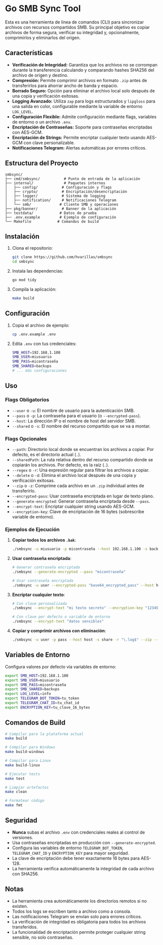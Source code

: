 # Go SMB Sync Tool

Esta es una herramienta de línea de comandos (CLI) para sincronizar archivos con recursos compartidos SMB. Su principal objetivo es copiar archivos de forma segura, verificar su integridad y, opcionalmente, comprimirlos y eliminarlos del origen.

## Características

- **Verificación de Integridad:** Garantiza que los archivos no se corrompan durante la transferencia calculando y comparando hashes SHA256 del archivo de origen y destino.
- **Compresión:** Permite comprimir archivos en formato `.zip` antes de transferirlos para ahorrar ancho de banda y espacio.
- **Borrado Seguro:** Opción para eliminar el archivo local solo después de una copia y verificación exitosas.
- **Logging Avanzado:** Utiliza `zap` para logs estructurados y `lipgloss` para una salida en color, configurable mediante la variable de entorno `LOG_LEVEL`.
- **Configuración Flexible:** Admite configuración mediante flags, variables de entorno o un archivo `.env`.
- **Encriptación de Contraseñas:** Soporte para contraseñas encriptadas con AES-GCM.
- **Encriptación de Strings:** Permite encriptar cualquier texto usando AES-GCM con clave personalizable.
- **Notificaciones Telegram:** Alertas automáticas por errores críticos.

## Estructura del Proyecto

```
smbsync/
├── cmd/smbsync/           # Punto de entrada de la aplicación
├── internal/              # Paquetes internos
│   ├── config/           # Configuración y flags
│   ├── crypto/           # Encriptación/desencriptación
│   ├── logger/           # Sistema de logging
│   ├── notification/     # Notificaciones Telegram
│   └── smb/             # Cliente SMB y operaciones
├── pkg/banner/           # Banner de la aplicación
├── testdata/            # Datos de prueba
├── .env.example         # Ejemplo de configuración
└── Makefile            # Comandos de build
```

## Instalación

1. Clona el repositorio:
   ```bash
   git clone https://github.com/hvarillas/smbsync
   cd smbsync
   ```

2. Instala las dependencias:
   ```bash
   go mod tidy
   ```

3. Compila la aplicación:
   ```bash
   make build
   ```

## Configuración

1. Copia el archivo de ejemplo:
   ```bash
   cp .env.example .env
   ```

2. Edita `.env` con tus credenciales:
   ```bash
   SMB_HOST=192.168.1.100
   SMB_USER=miusuario
   SMB_PASS=micontraseña
   SMB_SHARED=backups
   # ... más configuraciones
   ```

## Uso

### Flags Obligatorios

- `--user` o `-u`: El nombre de usuario para la autenticación SMB.
- `--pass` o `-p`: La contraseña para el usuario (o `--encrypted-pass`).
- `--host`: La dirección IP o el nombre de host del servidor SMB.
- `--shared` o `-s`: El nombre del recurso compartido que se va a montar.

### Flags Opcionales

- `--path`: Directorio local donde se encuentran los archivos a copiar. Por defecto, es el directorio actual (`.`).
- `--sharedPath`: La ruta relativa dentro del recurso compartido donde se copiarán los archivos. Por defecto, es la raíz (`.`).
- `--regex` o `-r`: Una expresión regular para filtrar los archivos a copiar.
- `--delete` o `-d`: Elimina el archivo local después de una copia y verificación exitosas.
- `--zip` o `-z`: Comprime cada archivo en un `.zip` individual antes de transferirlo.
- `--encrypted-pass`: Usar contraseña encriptada en lugar de texto plano.
- `--generate-encrypted`: Generar contraseña encriptada desde `--pass`.
- `--encrypt-text`: Encriptar cualquier string usando AES-GCM.
- `--encryption-key`: Clave de encriptación de 16 bytes (sobrescribe variable de entorno).

### Ejemplos de Ejecución

1. **Copiar todos los archivos `.bak`**:
   ```bash
   ./smbsync -u miusuario -p micontraseña --host 192.168.1.100 -s backups -r "\.bak$"
   ```

2. **Usar contraseña encriptada**:
   ```bash
   # Generar contraseña encriptada
   ./smbsync --generate-encrypted --pass "micontraseña"
   
   # Usar contraseña encriptada
   ./smbsync -u user --encrypted-pass "base64_encrypted_pass" --host host -s share
   ```

3. **Encriptar cualquier texto**:
   ```bash
   # Con clave personalizada
   ./smbsync --encrypt-text "mi texto secreto" --encryption-key "1234567890123456"
   
   # Con clave por defecto o variable de entorno
   ./smbsync --encrypt-text "datos sensibles"
   ```

4. **Copiar y comprimir archivos con eliminación**:
   ```bash
   ./smbsync -u user -p pass --host host -s share -r "\.log$" --zip --delete
   ```

## Variables de Entorno

Configura valores por defecto vía variables de entorno:

```bash
export SMB_HOST=192.168.1.100
export SMB_USER=miusuario
export SMB_PASS=micontraseña
export SMB_SHARED=backups
export LOG_LEVEL=info
export TELEGRAM_BOT_TOKEN=tu_token
export TELEGRAM_CHAT_ID=tu_chat_id
export ENCRYPTION_KEY=tu_clave_16_bytes
```

## Comandos de Build

```bash
# Compilar para la plataforma actual
make build

# Compilar para Windows
make build-windows

# Compilar para Linux
make build-linux

# Ejecutar tests
make test

# Limpiar artefactos
make clean

# Formatear código
make fmt
```

## Seguridad

- **Nunca** subas el archivo `.env` con credenciales reales al control de versiones.
- Usa contraseñas encriptadas en producción con `--generate-encrypted`.
- Configura las variables de entorno `TELEGRAM_BOT_TOKEN`, `TELEGRAM_CHAT_ID` y `ENCRYPTION_KEY` para mayor seguridad.
- La clave de encriptación debe tener exactamente 16 bytes para AES-128.
- La herramienta verifica automáticamente la integridad de cada archivo con SHA256.

## Notas

- La herramienta crea automáticamente los directorios remotos si no existen.
- Todos los logs se escriben tanto a archivo como a consola.
- Las notificaciones Telegram se envían solo para errores críticos.
- La verificación de integridad es obligatoria para todos los archivos transferidos.
- La funcionalidad de encriptación permite proteger cualquier string sensible, no solo contraseñas.
